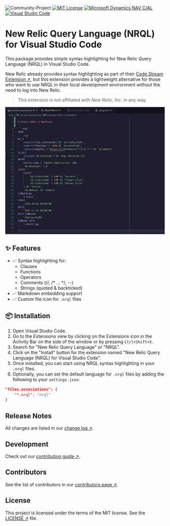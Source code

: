 ![Community-Project](https://gitlab.com/softbutterfly/open-source/open-source-office/-/raw/master/assets/dynova/dynova-open-source--banner--community-project.png)
[![MIT License][badge-license]][repository] [![Microsoft Dynamics NAV C/AL][badge-language]][repository] [![Visual Studio Code][badge-tool]][repository]

# New Relic Query Language (NRQL) for Visual Studio Code

This package provides simple syntax highlighting for New Relic Query Language
(NRQL) in Visual Studio Code.

New Relic already provides syntax highlighting as part of their [Code Stream Extension ↗][vscode-codestream], but this extension provides a lightweight alternative for those who want to use NRQL in their local development environment without the need to log into New Relic.

> This extension is not affiliated with *New Relic, Inc.* in any way.

![NRQL Syntax Highlighting](./images/_nrql_sample.png)

## ✨ Features

- ✅ Syntax highlighting for:
  - Clauses
  - Functions
  - Operators
  - Comments (//, /* ... */, --)
  - Strings (quoted & backticked)
- ✅ Markdown embedding support
- ✅ Custom file icon for `.nrql` files

## 📦 Installation

1. Open Visual Studio Code.
2. Go to the Extensions view by clicking on the Extensions icon in the Activity Bar on the side of the window or by pressing `Ctrl+Shift+X`.
3. Search for "New Relic Query Language" or "NRQL".
4. Click on the "Install" button for the extension named "New Relic Query Language (NRQL) for Visual Studio Code".
5. Once installed, you can start using NRQL syntax highlighting in your `.nrql` files.
6. Optionally, you can set the default language for `.nrql` files by adding the following to your `settings.json`:

```json
"files.associations": {
    "*.nrql": "nrql"
}
```

## Release Notes

All changes are listed in our [change log ↗][changelog].

## Development

Check out our [contribution guide ↗][contributing].

## Contributors

See the list of contributors in our [contributors page ↗][contributors].

## License

This project is licensed under the terms of the MIT license. See the
[LICENSE ↗][license] file.

[badge-license]: https://img.shields.io/badge/License-MIT-blue.svg?maxAge=2592000&style=flat-square
[badge-language]: https://img.shields.io/badge/Language-NRQL-blue.svg?maxAge=2592000&style=flat-square
[badge-tool]: https://img.shields.io/badge/Tool-Visual%20Studio%20Code-blue.svg?maxAge=2592000&style=flat-square
[repository]: https://github.com/dynovaio/newrelic-sb-nrql-vscode
[vscode-codestream]: https://marketplace.visualstudio.com/items?itemName=CodeStream.codestream
[contributing]: https://github.com/dynovaio/newrelic-sb-nrql-vscode/blob/master/CONTRIBUTING.md
[contributors]: https://github.com/dynovaio/newrelic-sb-nrql-vscode/graphs/contributors
[changelog]: https://github.com/dynovaio/newrelic-sb-nrql-vscode/blob/master/CHANGELOG.md
[license]: https://github.com/dynovaio/newrelic-sb-nrql-vscode/blob/master/LICENSE.txt
